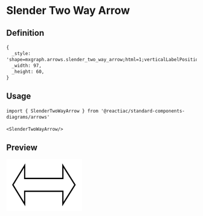 # Slender Two Way Arrow

## Definition

```
{
  _style: 'shape=mxgraph.arrows.slender_two_way_arrow;html=1;verticalLabelPosition=bottom;verticalAlign=top;strokeWidth=2;strokeColor=#000000;',
  _width: 97,
  _height: 60,
}
```

## Usage

```
import { SlenderTwoWayArrow } from '@reactiac/standard-components-diagrams/arrows'

<SlenderTwoWayArrow/>
```

## Preview

<img src="./slender-two-way-arrow.png" width="200"/>
